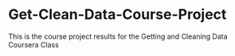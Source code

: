 # Get-Clean-Data-Course-Project
This is the course project results for the Getting and Cleaning Data Coursera Class
